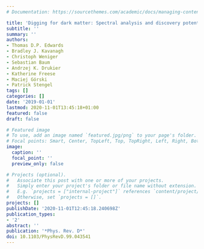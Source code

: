 ```yaml
---
# Documentation: https://sourcethemes.com/academic/docs/managing-content/

title: 'Digging for dark matter: Spectral analysis and discovery potential of paleo-detectors'
subtitle: ''
summary: ''
authors:
- Thomas D.P. Edwards
- Bradley J. Kavanagh
- Christoph Weniger
- Sebastian Baum
- Andrzej K. Drukier
- Katherine Freese
- Maciej Górski
- Patrick Stengel
tags: []
categories: []
date: '2019-01-01'
lastmod: 2020-11-01T13:45:18+01:00
featured: false
draft: false

# Featured image
# To use, add an image named `featured.jpg/png` to your page's folder.
# Focal points: Smart, Center, TopLeft, Top, TopRight, Left, Right, BottomLeft, Bottom, BottomRight.
image:
  caption: ''
  focal_point: ''
  preview_only: false

# Projects (optional).
#   Associate this post with one or more of your projects.
#   Simply enter your project's folder or file name without extension.
#   E.g. `projects = ["internal-project"]` references `content/project/deep-learning/index.md`.
#   Otherwise, set `projects = []`.
projects: []
publishDate: '2020-11-01T12:45:18.240698Z'
publication_types:
- '2'
abstract: ''
publication: '*Phys. Rev. D*'
doi: 10.1103/PhysRevD.99.043541
---
```

